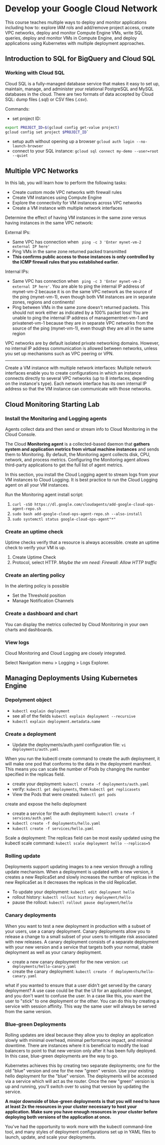# Develop your Google Cloud Network
This course teaches multiple ways to deploy and monitor applications including how to: explore IAM rols and add/remove project access, create VPC networks, deploy and monitor Compute Engine VMs, write SQL queries, deploy and monitor VMs in Compute Engine, and deploy applications using Kubernetes with multiple deployment approaches.

## Introduction to SQL for BigQuery and Cloud SQL
### Working with Cloud SQL
Cloud SQL is a fully-managed database service that makes it easy to set up, maintain, manage, and administer your relational PostgreSQL and MySQL databases in the cloud. There are two formats of data accepted by Cloud SQL: dump files (.sql) or CSV files (.csv).

Commands:
- set project ID: 
```bash
export PROJECT_ID=$(gcloud config get-value project)
gcloud config set project $PROJECT_ID`
```
- setup auth without opening up a browser `gcloud auth login --no-launch-browser`
- connect to your SQL instance: `gcloud sql connect my-demo --user=root --quiet`

## Multiple VPC Networks
In this lab, you will learn how to perform the following tasks:
- Create custom mode VPC networks with firewall rules
- Create VM instances using Compute Engine
- Explore the connectivity for VM instances across VPC networks
- Create a VM instance with multiple network interfaces


Determine the effect of having VM instances in the same zone versus having instances in the same VPC network:

External IPs:
- Same VPC has connection when ` ping -c 3 'Enter mynet-vm-2 external IP here'`
- Ping VMs in the same zone returned packed transmitted
- **This confirms public access to those instances is only controlled by the ICMP firewall rules that you established earlier.**

Internal IPs:
- Same VPC has connection when ` ping -c 3 'Enter mynet-vm-2 external IP here'`. You are able to ping the internal IP address of mynet-vm-2 because it is on the same VPC network as the source of the ping (mynet-vm-1), even though both VM instances are in separate zones, regions and continents! 
- Ping between VMs in the same zone doesn't returned packets. This should not work either as indicated by a 100% packet loss! You are unable to ping the internal IP address of managementnet-vm-1 and privatenet-vm-1 because they are in separate VPC networks from the source of the ping (mynet-vm-1), even though they are all in the same region

VPC networks are by default isolated private networking domains. However, no internal IP address communication is allowed between networks, unless you set up mechanisms such as VPC peering or VPN.

---

Create a VM instance with multiple network interfaces: Multiple network interfaces enable you to create configurations in which an instance connects directly to several VPC networks (up to 8 interfaces, depending on the instance's type). Each network interface has its own internal IP address so that the VM instance can communicate with those networks. 

## Cloud Monitoring Starting Lab

### Install the Monitoring and Logging agents
Agents collect data and then send or stream info to Cloud Monitoring in the Cloud Console.

The Cloud **Monitoring agent** is a collected-based daemon that **gathers system and application metrics from virtual machine instances** and sends them to Monitoring. By default, the Monitoring agent collects disk, CPU, network, and process metrics. Configuring the Monitoring agent allows third-party applications to get the full list of agent metrics.

In this section, you install the Cloud Logging agent to stream logs from your VM instances to Cloud Logging. It is best practice to run the Cloud Logging agent on all your VM instances.


Run the Monitoring agent install script:
1. `curl -sSO https://dl.google.com/cloudagents/add-google-cloud-ops-agent-repo.sh`
1. `sudo bash add-google-cloud-ops-agent-repo.sh --also-install`
1. `sudo systemctl status google-cloud-ops-agent"*"`

### Create an uptime check
Uptime checks verify that a resource is always accessible.  create an uptime check to verify your VM is up.
1. Create Uptime Check
1. Protocol, select HTTP. *Maybe the vm need: Firewall: Allow HTTP traffic*

### Create an alerting policy
In the alerting policy is possible 
- Set the Threshold position
- Manage Notification Channels

### Create a dashboard and chart
You can display the metrics collected by Cloud Monitoring in your own charts and dashboards. 

### View logs
Cloud Monitoring and Cloud Logging are closely integrated.

Select Navigation menu > Logging > Logs Explorer.

## Managing Deployments Using Kubernetes Engine
### Depolyment object
- `kubectl explain deployment`
- see all of the fields `kubectl explain deployment --recursive`
- `kubectl explain deployment.metadata.name`

### Create a deployment
- Update the deployments/auth.yaml configuration file: `vi deployments/auth.yaml`

When you run the kubectl create command to create the auth deployment, it will make one pod that conforms to the data in the deployment manifest. This means you can scale the number of Pods by changing the number specified in the replicas field.
- create your deployment: `kubectl create -f deployments/auth.yaml`
- verify: `kubectl get deployments`, then `kubectl get replicasets`
- View the Pods that were created: `kubectl get pods`

create and expose the hello deployment
- create a service for the auth deployment: `kubectl create -f services/auth.yaml`
- `kubectl create -f deployments/hello.yaml`
- `kubectl create -f services/hello.yaml`


Scale a deployment:
The replicas field can be most easily updated using the kubectl scale command: `kubectl scale deployment hello --replicas=5`

### Rolling update
Deployments support updating images to a new version through a rolling update mechanism. When a deployment is updated with a new version, it creates a new ReplicaSet and slowly increases the number of replicas in the new ReplicaSet as it decreases the replicas in the old ReplicaSet.
- To update your deployment: `kubectl edit deployment hello`
- rollout history: `kubectl rollout history deployment/hello`
- pause the rollout: `kubectl rollout pause deployment/hello`

### Canary deployments
When you want to test a new deployment in production with a subset of your users, use a canary deployment. Canary deployments allow you to release a change to a small subset of your users to mitigate risk associated with new releases. A canary deployment consists of a separate deployment with your new version and a service that targets both your normal, stable deployment as well as your canary deployment.
- create a new canary deployment for the new version: `cat deployments/hello-canary.yaml`
- create the canary deployment: `kubectl create -f deployments/hello-canary.yaml`

what if you wanted to ensure that a user didn't get served by the canary deployment? A use case could be that the UI for an application changed, and you don't want to confuse the user. In a case like this, you want the user to "stick" to one deployment or the other. You can do this by creating a service with session affinity. This way the same user will always be served from the same version. 

### Blue-green Deployments
Rolling updates are ideal because they allow you to deploy an application slowly with minimal overhead, minimal performance impact, and minimal downtime. There are instances where it is beneficial to modify the load balancers to point to that new version only after it has been fully deployed. In this case, blue-green deployments are the way to go.

Kubernetes achieves this by creating two separate deployments; one for the old "blue" version and one for the new "green" version. Use your existing hello deployment for the "blue" version. The deployments will be accessed via a service which will act as the router. Once the new "green" version is up and running, you'll switch over to using that version by updating the service.

**A major downside of blue-green deployments is that you will need to have at least 2x the resources in your cluster necessary to host your application. Make sure you have enough resources in your cluster before deploying both versions of the application at once.**

You've had the opportunity to work more with the kubectl command-line tool, and many styles of deployment configurations set up in YAML files to launch, update, and scale your deployments.
